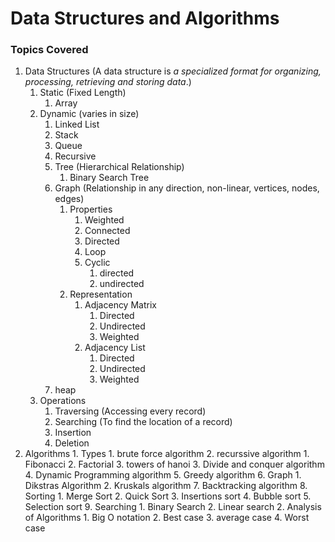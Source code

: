 # Data Structures and Algorithms

### Topics Covered

1. Data Structures (A data structure is _a specialized format for organizing, processing, retrieving and storing data_.) 
	1. Static (Fixed Length) 
		1. Array 
	2. Dynamic (varies in size) 
		1. Linked List 
		2. Stack 
		3. Queue 
		4. Recursive  
		5. Tree (Hierarchical Relationship)
			1. Binary Search Tree 
		6. Graph (Relationship in any direction, non-linear, vertices, nodes, edges) 
			1. Properties 
				1. Weighted 
				2. Connected 
				3. Directed 
				4. Loop 
				5. Cyclic 
					1. directed
					2. undirected 
			2. Representation
				1. Adjacency Matrix 
					1. Directed 
					2. Undirected 
					3. Weighted 
				2. Adjacency List 
					1. Directed 
					2. Undirected 
					3. Weighted 
		7. heap 
	3. Operations 
		1. Traversing (Accessing every record)
		2. Searching (To find the location of a record)
		3. Insertion 
		4. Deletion
2. Algorithms 
		1. Types
			1. brute force algorithm 
			2. recurssive algorithm 
				1. Fibonacci 
				2. Factorial 
				3. towers of hanoi 
			3. Divide and conquer algorithm
			4. Dynamic Programming algorithm 
			5. Greedy algorithm
			6. Graph 
				1. Dikstras Algorithm 
				2. Kruskals algorithm 
			7. Backtracking algorithm 
			8. Sorting 
				1. Merge Sort 
				2. Quick Sort
				3. Insertions sort
				4. Bubble sort
				5. Selection sort 
			9. Searching 
				1. Binary Search 
				2. Linear search 
		2. Analysis of Algorithms
			1. Big O notation
			2. Best case
			3. average case 
			4. Worst case
			